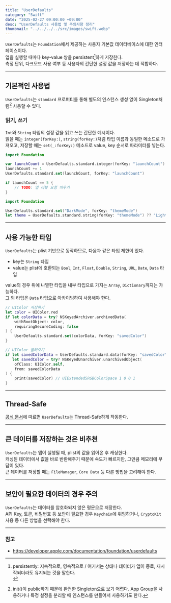 ```yaml
---
title: "UserDefaults"
category: "Swift"
date: "2025-02-27 09:00:00 +09:00"
desc: "UserDefaults 사용법 및 주의사항 정리"
thumbnail: "../../../../src/images/swift.webp"
---
```


`UserDefaults`는 `Foundation`에서 제공하는 사용자 기본값 데이터베이스에 대한 인터페이스이다.<br>
앱을 실행할 때마다 key-value 쌍을 persistent[^1]하게 저장한다.<br>
측정 단위, 다크모드 사용 여부 등 사용자의 간단한 설정 값을 저장하는 데 적합하다.

---

## 기본적인 사용법

`UserDefaults`는 `standard` 프로퍼티를 통해 별도의 인스턴스 생성 없이 Singleton처럼[^2] 사용할 수 있다.

### 읽기, 쓰기

`Int`와 `String` 타입의 설정 값을 읽고 쓰는 간단한 예시이다.<br>
읽을 때는 `integer(forKey:)`, `string(forKey:)`처럼 타입 이름과 동일한 메소드로 가져오고,
저장할 때는 `set(_:forKey:)` 메소드로 value, key 순서로 파라미터를 넣는다.

```swift
import Foundation

var launchCount = UserDefaults.standard.integer(forKey: "launchCount")
launchCount += 1
UserDefaults.standard.set(launchCount, forKey: "launchCount")

if launchCount == 5 {
    // TODO: 앱 리뷰 요청 띄우기
}
```

```swift
import Foundation

UserDefaults.standard.set("DarkMode", forKey: "themeMode")
let theme = UserDefaults.standard.string(forKey: "themeMode") ?? "LightMode"
```

---

## 사용 가능한 타입

`UserDefaults`는 plist 기반으로 동작하므로, 다음과 같은 타입 제한이 있다.

* key는 `String` 타입
* value는 plist에 호환되는 `Bool`, `Int`, `Float`, `Double`, `String`, `URL`, `Date`, `Data` 타입

value의 경우 위에 나열한 타입을 내부 타입으로 가지는 `Array`, `Dictionary`까지는 가능하다.<br>
그 외 타입은 `Data` 타입으로 아카이빙하여 사용해야 한다.

```swift
// UIColor 저장하기
let color = UIColor.red
if let colorData = try? NSKeyedArchiver.archivedData(
    withRootObject: color,
    requiringSecureCoding: false
) {
    UserDefaults.standard.set(colorData, forKey: "savedColor")
}

// UIColor 불러오기
if let savedColorData = UserDefaults.standard.data(forKey: "savedColor"),
   let savedColor = try? NSKeyedUnarchiver.unarchivedObject(
    ofClass: UIColor.self,
    from: savedColorData
) {
    print(savedColor) // UIExtendedSRGBColorSpace 1 0 0 1
}
```

---

## Thread-Safe

[공식 문서](https://developer.apple.com/documentation/foundation/userdefaults)에 따르면 `UserDefaults`는 Thread-Safe하게 작동한다.

---

## 큰 데이터를 저장하는 것은 비추천

`UserDefaults`는 앱이 실행될 때, plist의 값을 읽어온 후 캐싱한다.<br>
캐싱된 데이터에서 값을 바로 반환해주기 때문에 속도가 빠르지만, 그만큼 메모리에 부담이 있다.<br>
큰 데이터를 저장할 때는 `FileManager`, `Core Data` 등 다른 방법을 고려해야 한다.

---

## 보안이 필요한 데이터의 경우 주의

`UserDefaults`는 데이터를 암호화되지 않은 평문으로 저장한다.<br>
API Key, 토큰, 비밀번호 등 보안이 필요한 경우 `Keychain`에 위임하거나, `CryptoKit` 사용 등 다른 방법을 선택해야 한다.

---

### 참고

- https://developer.apple.com/documentation/foundation/userdefaults

[^1]: persistently: 지속적으로, 영속적으로 / 여기서는 상태나 데이터가 앱이 종료, 재시작되더라도 유지되는 것을 말한다.<br>
[^2]: init()이 public하기 때문에 완전한 Singleton으로 보기 어렵다. App Group을 사용하거나 특정 설정을 분리할 때 인스턴스를 만들어서 사용하기도 한다.
